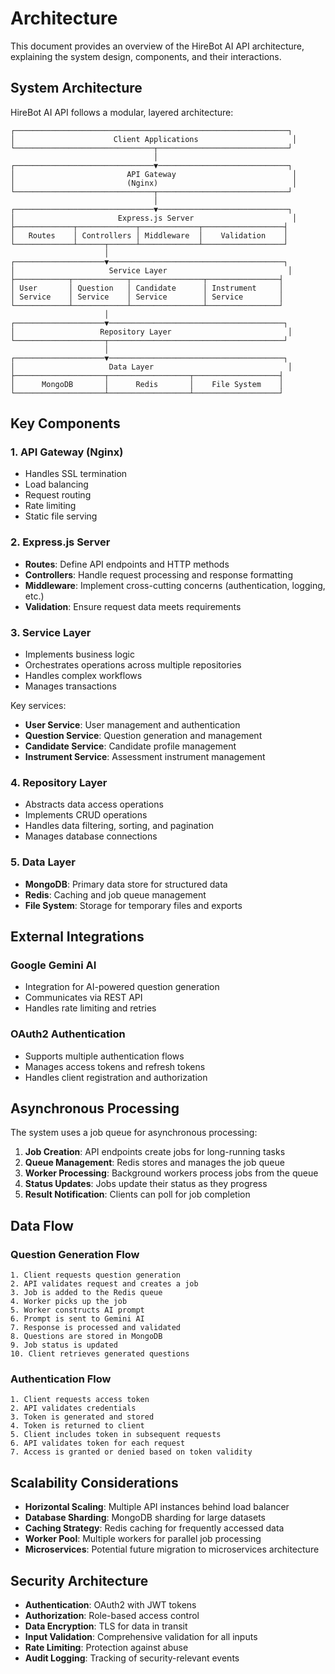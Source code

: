 # Architecture

This document provides an overview of the HireBot AI API architecture, explaining the system design, components, and their interactions.

## System Architecture

HireBot AI API follows a modular, layered architecture:

```
┌─────────────────────────────────────────────────────────────┐
│                      Client Applications                     │
└───────────────────────────────┬─────────────────────────────┘
                                │
┌───────────────────────────────▼─────────────────────────────┐
│                         API Gateway                          │
│                         (Nginx)                              │
└───────────────────────────────┬─────────────────────────────┘
                                │
┌───────────────────────────────▼─────────────────────────────┐
│                       Express.js Server                      │
├─────────────┬─────────────┬─────────────┬──────────────────┤
│   Routes    │ Controllers │ Middleware  │    Validation    │
└─────────────┴──────┬──────┴─────────────┴──────────────────┘
                     │
┌────────────────────▼───────────────────────────────────────┐
│                     Service Layer                           │
├────────────┬────────────┬────────────────┬────────────────┤
│ User       │ Question   │ Candidate      │ Instrument     │
│ Service    │ Service    │ Service        │ Service        │
└────────────┴────────────┴────────────────┴────────────────┘
                     │
┌────────────────────▼───────────────────────────────────────┐
│                   Repository Layer                          │
└────────────────────┬───────────────────────────────────────┘
                     │
┌────────────────────▼───────────────────────────────────────┐
│                     Data Layer                              │
├────────────────────┬──────────────────┬───────────────────┤
│      MongoDB       │      Redis       │    File System    │
└────────────────────┴──────────────────┴───────────────────┘
```

## Key Components

### 1. API Gateway (Nginx)

- Handles SSL termination
- Load balancing
- Request routing
- Rate limiting
- Static file serving

### 2. Express.js Server

- **Routes**: Define API endpoints and HTTP methods
- **Controllers**: Handle request processing and response formatting
- **Middleware**: Implement cross-cutting concerns (authentication, logging, etc.)
- **Validation**: Ensure request data meets requirements

### 3. Service Layer

- Implements business logic
- Orchestrates operations across multiple repositories
- Handles complex workflows
- Manages transactions

Key services:
- **User Service**: User management and authentication
- **Question Service**: Question generation and management
- **Candidate Service**: Candidate profile management
- **Instrument Service**: Assessment instrument management

### 4. Repository Layer

- Abstracts data access operations
- Implements CRUD operations
- Handles data filtering, sorting, and pagination
- Manages database connections

### 5. Data Layer

- **MongoDB**: Primary data store for structured data
- **Redis**: Caching and job queue management
- **File System**: Storage for temporary files and exports

## External Integrations

### Google Gemini AI

- Integration for AI-powered question generation
- Communicates via REST API
- Handles rate limiting and retries

### OAuth2 Authentication

- Supports multiple authentication flows
- Manages access tokens and refresh tokens
- Handles client registration and authorization

## Asynchronous Processing

The system uses a job queue for asynchronous processing:

1. **Job Creation**: API endpoints create jobs for long-running tasks
2. **Queue Management**: Redis stores and manages the job queue
3. **Worker Processing**: Background workers process jobs from the queue
4. **Status Updates**: Jobs update their status as they progress
5. **Result Notification**: Clients can poll for job completion

## Data Flow

### Question Generation Flow

```
1. Client requests question generation
2. API validates request and creates a job
3. Job is added to the Redis queue
4. Worker picks up the job
5. Worker constructs AI prompt
6. Prompt is sent to Gemini AI
7. Response is processed and validated
8. Questions are stored in MongoDB
9. Job status is updated
10. Client retrieves generated questions
```

### Authentication Flow

```
1. Client requests access token
2. API validates credentials
3. Token is generated and stored
4. Token is returned to client
5. Client includes token in subsequent requests
6. API validates token for each request
7. Access is granted or denied based on token validity
```

## Scalability Considerations

- **Horizontal Scaling**: Multiple API instances behind load balancer
- **Database Sharding**: MongoDB sharding for large datasets
- **Caching Strategy**: Redis caching for frequently accessed data
- **Worker Pool**: Multiple workers for parallel job processing
- **Microservices**: Potential future migration to microservices architecture

## Security Architecture

- **Authentication**: OAuth2 with JWT tokens
- **Authorization**: Role-based access control
- **Data Encryption**: TLS for data in transit
- **Input Validation**: Comprehensive validation for all inputs
- **Rate Limiting**: Protection against abuse
- **Audit Logging**: Tracking of security-relevant events